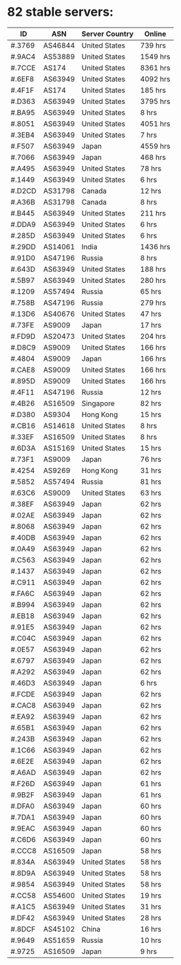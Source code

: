 # 82 stable servers:

| ID | ASN | Server Country | Online |
| ------ | ------ | ------ | ------ |
| #.3769 | AS46844 | United States | 739 hrs |
| #.9AC4 | AS53889 | United States | 1549 hrs |
| #.7CCE | AS174 | United States | 8361 hrs |
| #.6EF8 | AS63949 | United States | 4092 hrs |
| #.4F1F | AS174 | United States | 185 hrs |
| #.D363 | AS63949 | United States | 3795 hrs |
| #.BA95 | AS63949 | United States | 8 hrs |
| #.8051 | AS63949 | United States | 4051 hrs |
| #.3EB4 | AS63949 | United States | 7 hrs |
| #.F507 | AS63949 | Japan | 4559 hrs |
| #.7066 | AS63949 | Japan | 468 hrs |
| #.A495 | AS63949 | United States | 78 hrs |
| #.1449 | AS63949 | United States | 6 hrs |
| #.D2CD | AS31798 | Canada | 12 hrs |
| #.A36B | AS31798 | Canada | 8 hrs |
| #.B445 | AS63949 | United States | 211 hrs |
| #.DDA9 | AS63949 | United States | 6 hrs |
| #.285D | AS63949 | United States | 6 hrs |
| #.29DD | AS14061 | India | 1436 hrs |
| #.91D0 | AS47196 | Russia | 8 hrs |
| #.643D | AS63949 | United States | 188 hrs |
| #.5B97 | AS63949 | United States | 280 hrs |
| #.1209 | AS57494 | Russia | 65 hrs |
| #.758B | AS47196 | Russia | 279 hrs |
| #.13D6 | AS40676 | United States | 47 hrs |
| #.73FE | AS9009 | Japan | 17 hrs |
| #.FD9D | AS20473 | United States | 204 hrs |
| #.D8C9 | AS9009 | United States | 166 hrs |
| #.4804 | AS9009 | Japan | 166 hrs |
| #.CAE8 | AS9009 | United States | 166 hrs |
| #.895D | AS9009 | United States | 166 hrs |
| #.4F11 | AS47196 | Russia | 12 hrs |
| #.4B26 | AS16509 | Singapore | 82 hrs |
| #.D380 | AS9304 | Hong Kong | 15 hrs |
| #.CB16 | AS14618 | United States | 8 hrs |
| #.33EF | AS16509 | United States | 8 hrs |
| #.6D3A | AS15169 | United States | 15 hrs |
| #.73F1 | AS9009 | Japan | 76 hrs |
| #.4254 | AS9269 | Hong Kong | 31 hrs |
| #.5852 | AS57494 | Russia | 81 hrs |
| #.63C6 | AS9009 | United States | 63 hrs |
| #.38EF | AS63949 | Japan | 62 hrs |
| #.02AE | AS63949 | Japan | 62 hrs |
| #.8068 | AS63949 | Japan | 62 hrs |
| #.40DB | AS63949 | Japan | 62 hrs |
| #.0A49 | AS63949 | Japan | 62 hrs |
| #.C563 | AS63949 | Japan | 62 hrs |
| #.1437 | AS63949 | Japan | 62 hrs |
| #.C911 | AS63949 | Japan | 62 hrs |
| #.FA6C | AS63949 | Japan | 62 hrs |
| #.B994 | AS63949 | Japan | 62 hrs |
| #.EB18 | AS63949 | Japan | 62 hrs |
| #.91E5 | AS63949 | Japan | 62 hrs |
| #.C04C | AS63949 | Japan | 62 hrs |
| #.0E57 | AS63949 | Japan | 62 hrs |
| #.6797 | AS63949 | Japan | 62 hrs |
| #.A292 | AS63949 | Japan | 62 hrs |
| #.46D3 | AS63949 | Japan | 6 hrs |
| #.FCDE | AS63949 | Japan | 62 hrs |
| #.CAC8 | AS63949 | Japan | 62 hrs |
| #.EA92 | AS63949 | Japan | 62 hrs |
| #.65B1 | AS63949 | Japan | 62 hrs |
| #.243B | AS63949 | Japan | 62 hrs |
| #.1C66 | AS63949 | Japan | 62 hrs |
| #.6E2E | AS63949 | Japan | 62 hrs |
| #.A6AD | AS63949 | Japan | 62 hrs |
| #.F26D | AS63949 | Japan | 61 hrs |
| #.9B2F | AS63949 | Japan | 61 hrs |
| #.DFA0 | AS63949 | Japan | 60 hrs |
| #.7DA1 | AS63949 | Japan | 60 hrs |
| #.9EAC | AS63949 | Japan | 60 hrs |
| #.C6D6 | AS63949 | Japan | 60 hrs |
| #.CCC8 | AS16509 | Japan | 58 hrs |
| #.834A | AS63949 | United States | 58 hrs |
| #.8D9A | AS63949 | United States | 58 hrs |
| #.9854 | AS63949 | United States | 58 hrs |
| #.CC58 | AS54600 | United States | 19 hrs |
| #.A1C5 | AS63949 | United States | 31 hrs |
| #.DF42 | AS63949 | United States | 28 hrs |
| #.8DCF | AS45102 | China | 16 hrs |
| #.9649 | AS51659 | Russia | 10 hrs |
| #.9725 | AS16509 | Japan | 9 hrs |

